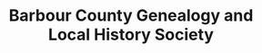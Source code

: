 ---
layout: repo
title: "Barbour County Genealogy and Local History Society"
id: 10275
permalink: repos/10275/
---